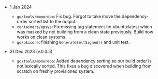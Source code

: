 * 1 Jan 2024
	* `go/tools/monorepo`: Fix bug.  Forgot to take move the dependency-order sorted list to the output.
	* `containers/opsys`: Fix missing tag statement for ubuntu:latest which was masked by not building from a clean state previously.  Build now works on clean systems.
	* `go/pkicore`: finishing `GenerateSelfSigned()` and unit test.
	
* 31 Dec 2023 (v.0.0.5)
	* `go/tools/monorepo`: Added dependency sorting so our build order is not lexically sorted.  This fixes a bug discovered when building from scratch on freshly provisioned system.